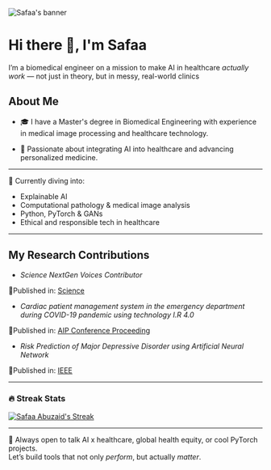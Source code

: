 ![Safaa's banner](https://github.com/safaabuzaid/safaabuzaid/blob/main/banner.gif)

# Hi there 👋, I'm Safaa

I’m a biomedical engineer on a mission to make AI in healthcare *actually work* — not just in theory, but in messy, real-world clinics

## About Me

- 🎓 I have a Master's degree in Biomedical Engineering
with experience in medical
image processing
and healthcare technology.

- 🧠 Passionate about integrating AI into healthcare and advancing personalized medicine.

---

🧠 Currently diving into:
- Explainable AI  
- Computational pathology & medical image analysis  
- Python, PyTorch & GANs  
- Ethical and responsible tech in healthcare

---

## My Research Contributions

- *Science NextGen Voices Contributor*

🌟Published in: [Science](https://doi.org/10.1126/science.adx0308)  

- *Cardiac patient management system in the emergency
department during COVID-19 pandemic using technology I.R 4.0*

🌟Published in: [AIP Conference Proceeding](https://doi.org/10.1063/5.0126784)

- *Risk Prediction of Major Depressive Disorder using Artificial Neural Network*

🌟Published in: [IEEE](https://ieeexplore.ieee.org/abstract/document/9315463/metrics)

---

### 🔥 Streak Stats

[![Safaa Abuzaid's Streak](https://github-readme-streak-stats-eight.vercel.app/?user=safaabuzaid&theme=monokai-metallian&hide_border=true&short_numbers=true)](https://git.io/streak-stats)

---

💬 Always open to talk AI x healthcare, global health equity, or cool PyTorch projects.  
Let’s build tools that not only *perform*, but actually *matter*.
